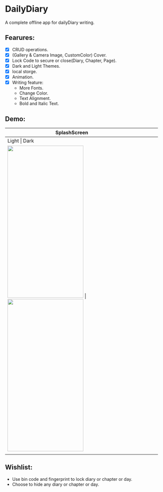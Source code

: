 # DailyDiary
 A complete offline app for dailyDiary writing.
## Fearures:
- [x] CRUD operations.  
- [x] (Gallery & Camera Image, CustomColor) Cover.  
- [x] Lock Code to secure or close(Diary, Chapter, Page).  
- [x] Dark and Light Themes.  
- [x] local storge.  
- [x] Animation.  
- [x] Writing feature:
    * More Fonts.
    * Change Color.
    * Text Alignment.
    * Bold and Italic Text.
## Demo:
| SplashScreen                                                                                                                                                                                                                                                                              |   |   |   |   |
|-------------------------------------------------------------------------------------------------------------------------------------------------------------------------------------------------------------------------------------------------------------------------------------------|---|---|---|---|
| Light \| Dark                                                                                                                                                                                                                                                                             |   |   |   |   |
| <img src="https://user-images.githubusercontent.com/58103293/122657549-b47da500-d164-11eb-9278-bd03ce66cafa.png" width="250" height="500"> \|  <img src="https://user-images.githubusercontent.com/58103293/122657550-b6dfff00-d164-11eb-9951-ada5242fb93b.png" width="250" height="500"> |   |   |   |   |
|                                                                                                                                                                                                                                                                                           |   |   |   |   |
## Wishlist:
- Use bin code and fingerprint to lock diary or chapter or day.
- Choose to hide any diary or chapter or day. 
